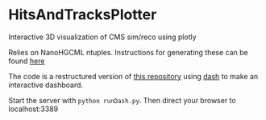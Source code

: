 # HitsAndTracksPlotter
Interactive 3D visualization of CMS sim/reco using plotly

Relies on NanoHGCML ntuples. Instructions for generating these can be found [here](https://github.com/kdlong/production_tests)

The code is a restructured version of [this repository](https://github.com/kdlong/SimClusterVisualization) using [dash](https://plotly.com/dash/) to make an interactive dashboard.

Start the server with ```python runDash.py```. Then direct your browser to localhost:3389
